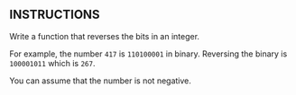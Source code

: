 ## INSTRUCTIONS

Write a function that reverses the bits in an integer.

For example, the number `417` is `110100001` in binary. 
Reversing the binary is `100001011` which is `267`.

You can assume that the number is not negative.